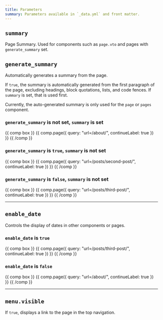 ```yaml
---
title: Parameters
summary: Parameters available in `_data.yml` and front matter.
---
```


## `summary`

Page Summary. Used for components such as `page.vto` and pages with `generate_summary` set.

## `generate_summary`

Automatically generates a summary from the page.

If `true`, the summary is automatically generated from the first paragraph of the page, excluding headings, block quotations, lists, and code fences. If `summary` is set, that is used first.

Currently, the auto-generated summary is only used for the `page` or `pages` component.

### `generate_summary` is not set, `summary` is set

{{ comp box }}
{{ comp.page({ query: "url=/about/", continueLabel: true }) }}
{{ /comp }}

### `generate_summary` is `true`, `summary` is not set

{{ comp box }}
{{ comp.page({ query: "url=/posts/second-post/", continueLabel: true }) }}
{{ /comp }}

### `generate_summary` is `false`, `summary` is not set

{{ comp box }}
{{ comp.page({ query: "url=/posts/third-post/", continueLabel: true }) }}
{{ /comp }}

---

## `enable_date`

Controls the display of dates in other components or pages.

### `enable_date` is `true`

{{ comp box }}
{{ comp.page({ query: "url=/posts/third-post/", continueLabel: true }) }}
{{ /comp }}

### `enable_date` is `false`

{{ comp box }}
{{ comp.page({ query: "url=/about/", continueLabel: true }) }}
{{ /comp }}

---

## `menu.visible`

If `true`, displays a link to the page in the top navigation.
